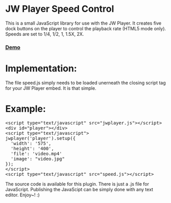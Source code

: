 JW Player Speed Control
==========

This is a small JavaScript library for use with the JW Player. It creates five dock buttons on the player to control the playback rate (HTML5 mode only). Speeds are set to 1/4, 1/2, 1, 1.5X, 2X.

### [Demo](http://www.pluginsbyethan.com/github/speed.html)

Implementation:
==========

The file speed.js simply needs to be loaded unerneath the closing script tag for your JW Player embed. It is that simple. 

Example:
==========
<pre>
&lt;script type=&quot;text/javascript&quot; src=&quot;jwplayer.js&quot;&gt;&lt;/script&gt;
&lt;div id=&quot;player&quot;&gt;&lt;/div&gt;
&lt;script type=&quot;text/javascript&quot;&gt;
jwplayer('player').setup({
&nbsp;&nbsp;'width': '575',
&nbsp;&nbsp;'height': '400',
&nbsp;&nbsp;'file': 'video.mp4'
&nbsp;&nbsp;'image': &quot;video.jpg&quot;
});
&lt;/script&gt;
&lt;script type=&quot;text/javascript&quot; src=&quot;speed.js&quot;&gt;&lt;/script&gt;
</pre>

The source code is available for this plugin. There is just a .js file for JavaScript. Publishing the JavaScipt can be simply done with any text editor. Enjoy~! :) 
